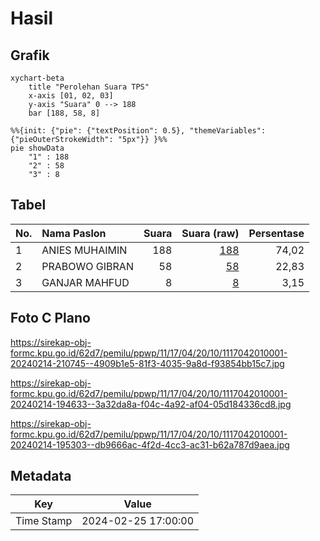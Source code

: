 # Hasil

## Grafik

```mermaid
xychart-beta
    title "Perolehan Suara TPS"
    x-axis [01, 02, 03]
    y-axis "Suara" 0 --> 188
    bar [188, 58, 8]
```

```mermaid
%%{init: {"pie": {"textPosition": 0.5}, "themeVariables": {"pieOuterStrokeWidth": "5px"}} }%%
pie showData
    "1" : 188
    "2" : 58
    "3" : 8
```

## Tabel

| No. | Nama Paslon    | Suara | Suara (raw) | Persentase |
|:--- |:-------------- | -----:| -----------:| ----------:|
| 1   | ANIES MUHAIMIN | 188   | [188][p-1]  | 74,02      |
| 2   | PRABOWO GIBRAN | 58    | [58][p-2]   | 22,83      |
| 3   | GANJAR MAHFUD  | 8     | [8][p-3]    | 3,15       |


[p-1]: https://github.com/gigit-pemilu/pemilu-2024-11-aceh/blob/main/pilpres/hitung-suara/sub/11-aceh/sub/17-bener-meriah/sub/04-bandar/sub/2010-hakim-wih-ilang/sub/001-tps/sub/paslon-1.txt
[p-2]: https://github.com/gigit-pemilu/pemilu-2024-11-aceh/blob/main/pilpres/hitung-suara/sub/11-aceh/sub/17-bener-meriah/sub/04-bandar/sub/2010-hakim-wih-ilang/sub/001-tps/sub/paslon-2.txt
[p-3]: https://github.com/gigit-pemilu/pemilu-2024-11-aceh/blob/main/pilpres/hitung-suara/sub/11-aceh/sub/17-bener-meriah/sub/04-bandar/sub/2010-hakim-wih-ilang/sub/001-tps/sub/paslon-3.txt

## Foto C Plano

https://sirekap-obj-formc.kpu.go.id/62d7/pemilu/ppwp/11/17/04/20/10/1117042010001-20240214-210745--4909b1e5-81f3-4035-9a8d-f93854bb15c7.jpg

https://sirekap-obj-formc.kpu.go.id/62d7/pemilu/ppwp/11/17/04/20/10/1117042010001-20240214-194633--3a32da8a-f04c-4a92-af04-05d184336cd8.jpg

https://sirekap-obj-formc.kpu.go.id/62d7/pemilu/ppwp/11/17/04/20/10/1117042010001-20240214-195303--db9666ac-4f2d-4cc3-ac31-b62a787d9aea.jpg


## Metadata

| Key        | Value               |
| ---------- | ------------------- |
| Time Stamp | 2024-02-25 17:00:00 |



